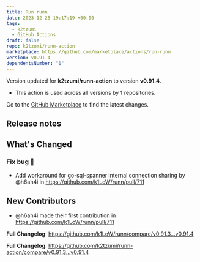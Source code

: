 ```yaml
---
title: Run runn
date: 2023-12-28 19:17:19 +00:00
tags:
  - k2tzumi
  - GitHub Actions
draft: false
repo: k2tzumi/runn-action
marketplace: https://github.com/marketplace/actions/run-runn
version: v0.91.4
dependentsNumber: "1"
---
```



Version updated for **k2tzumi/runn-action** to version **v0.91.4**.
- This action is used across all versions by **1** repositories.

Go to the [GitHub Marketplace](https://github.com/marketplace/actions/run-runn) to find the latest changes.

## Release notes


  <!-- Release notes generated using configuration in .github/release.yml at a66a80b1eeaf21e6e882494388196ff48f8fb59d -->

## What's Changed
### Fix bug 🐛
* Add workaround for go-sql-spanner internal connection sharing by @h6ah4i in https://github.com/k1LoW/runn/pull/711

## New Contributors
* @h6ah4i made their first contribution in https://github.com/k1LoW/runn/pull/711

**Full Changelog**: https://github.com/k1LoW/runn/compare/v0.91.3...v0.91.4
  

**Full Changelog**: https://github.com/k2tzumi/runn-action/compare/v0.91.3...v0.91.4
